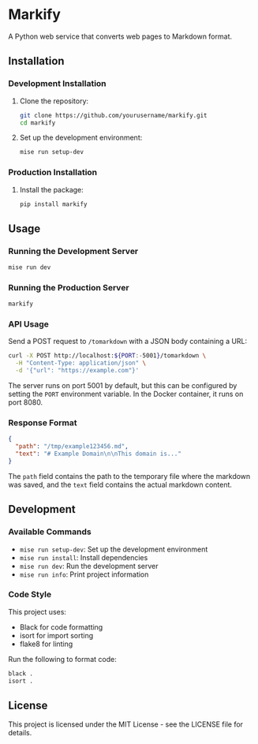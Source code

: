 # Markify

A Python web service that converts web pages to Markdown format.

## Installation

### Development Installation

1. Clone the repository:

   ```bash
   git clone https://github.com/yourusername/markify.git
   cd markify
   ```

2. Set up the development environment:
   ```bash
   mise run setup-dev
   ```

### Production Installation

1. Install the package:
   ```bash
   pip install markify
   ```

## Usage

### Running the Development Server

```bash
mise run dev
```

### Running the Production Server

```bash
markify
```

### API Usage

Send a POST request to `/tomarkdown` with a JSON body containing a URL:

```bash
curl -X POST http://localhost:${PORT:-5001}/tomarkdown \
  -H "Content-Type: application/json" \
  -d '{"url": "https://example.com"}'
```

The server runs on port 5001 by default, but this can be configured by setting the `PORT` environment variable. In the Docker container, it runs on port 8080.

### Response Format

```json
{
  "path": "/tmp/example123456.md",
  "text": "# Example Domain\n\nThis domain is..."
}
```

The `path` field contains the path to the temporary file where the markdown was saved, and the `text` field contains the actual markdown content.

## Development

### Available Commands

- `mise run setup-dev`: Set up the development environment
- `mise run install`: Install dependencies
- `mise run dev`: Run the development server
- `mise run info`: Print project information

### Code Style

This project uses:

- Black for code formatting
- isort for import sorting
- flake8 for linting

Run the following to format code:

```bash
black .
isort .
```

## License

This project is licensed under the MIT License - see the LICENSE file for details.
